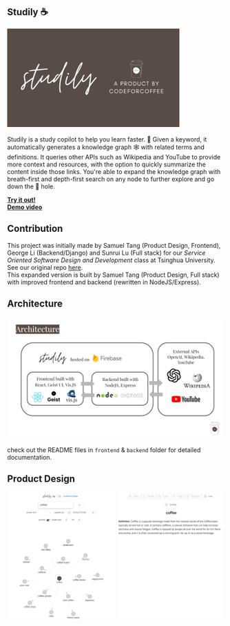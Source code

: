 ## Studily ☕
<img src="./imgs/studily-logo-long.png"
     alt="studily-logo" width="400"/>    
</br>
Studily is a study copilot to help you learn faster. 🧐
Given a keyword, it automatically generates a knowledge graph 🕸️ with related terms and definitions. It queries other APIs such as Wikipedia and YouTube to provide more context and resources, with the option to quickly summarize the content inside those links. You're able to expand the knowledge graph with breath-first and depth-first search on any node to further explore and go down the 🐰 hole. 

**[Try it out!]()**  
**[Demo video]()**

## Contribution
This project was initially made by Samuel Tang (Product Design, Frontend), George Li (Backend/Django) and Sunrui Lu (Full stack) for our *Service Oriented Software Design and Development* class at Tsinghua University. See our original repo [here](https://github.com/codeforcoffee-studio/studily-frontend).   
This expanded version is built by Samuel Tang (Product Design, Full stack) with improved frontend and backend (rewritten in NodeJS/Express).

## Architecture
<img src="./imgs/architecture.png"
     alt="studily-architecture" width="700"/>    
</br>
check out the README files in `frontend` & `backend` folder for detailed documentation. 

## Product Design
<img src="./imgs/keyword.png"
     alt="studily-keyword" width="700"/>    
</br>